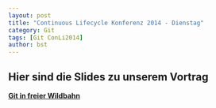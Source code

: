 ```yaml
---
layout: post
title: "Continuous Lifecycle Konferenz 2014 - Dienstag"
category: Git
tags: [Git ConLi2014]
author: bst
---
```


Hier sind die Slides zu unserem Vortrag
---------------------------------------

[**Git in freier Wildbahn**](/slides/git-in-freier-wildbahn/)

<!-- TODO Link auf PDF -->
